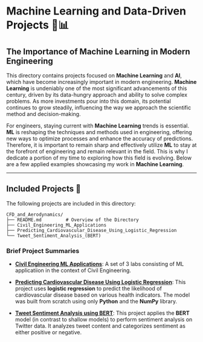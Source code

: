 # Machine Learning and Data-Driven Projects 🤖📊

## The Importance of Machine Learning in Modern Engineering

This directory contains projects focused on **Machine Learning** and **AI**, which have become increasingly important in modern engineering. **Machine Learning** is undeniably one of the most significant advancements of this century, driven by its data-hungry approach and ability to solve complex problems. As more investments pour into this domain, its potential continues to grow steadily, influencing the way we approach the scientific method and decision-making.

For engineers, staying current with **Machine Learning** trends is essential. **ML** is reshaping the techniques and methods used in engineering, offering new ways to optimize processes and enhance the accuracy of predictions. Therefore, it is important to remain sharp and effectively utilize **ML** to stay at the forefront of engineering and remain relevant in the field. This is why I dedicate a portion of my time to exploring how this field is evolving. Below are a few applied examples showcasing my work in **Machine Learning**.

---

## Included Projects 📁

The following projects are included in this directory:


```
CFD_and_Aerodynamics/
├── README.md         # Overview of the Directory
├── Civil_Engineering_ML_Applications
├── Predicting_Cardiovascular_Disease_Using_Logistic_Regression
└── Tweet_Sentiment_Analysis_(BERT) 
```

### Brief Project Summaries
- **[Civil Engineering ML Applications](./Civil_Engineering_ML_Applications)**: A set of 3 labs consisting of ML applicatiion in the context of Civil Engineering.

- **[Predicting Cardiovascular Disease Using Logistic Regression](./Predicting_Cardiovascular_Disease_Using_Logistic_Regression)**: This project uses **logistic regression** to predict the likelihood of cardiovascular disease based on various health indicators. The model was built from scratch using only **Python** and the **NumPy** library.

- **[Tweet Sentiment Analysis using BERT](./Tweet_Sentiment_Analysis_(BERT))**: This project applies the **BERT** model (in contrast to shallow models) to perform sentiment analysis on Twitter data. It analyzes tweet content and categorizes sentiment as either positive or negative.

 
